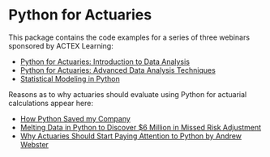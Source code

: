 # Python for Actuaries
This package contains the code examples for a series of three webinars sponsored by ACTEX Learning:
<ul>
  <li><a href="https://www.actexmadriver.com/product.aspx?id=453140807">Python for Actuaries: Introduction to Data Analysis</a></li>
  <li><a href="https://www.actexmadriver.com/product.aspx?id=453140950">Python for Actuaries: Advanced Data Analysis Techniques</a></li>
  <li><a href="https://www.actexmadriver.com/product.aspx?id=453142503">Statistical Modeling in Python</a></li>
</ul>

Reasons as to why actuaries should evaluate using Python for actuarial calculations appear here:
<ul>
<li><a href="https://blog.actexmadriver.com/2017/10/09/how-python-saved-my-company/">How Python Saved my Company</a></li>
<li><a href="https://blog.actexmadriver.com/2018/01/16/melting-data-in-python-to-discover-6-million-in-missed-risk-adjustment/">Melting Data in Python to Discover $6 Million in Missed Risk Adjustment</a></li>
<li><a href="https://blog.actexmadriver.com/2018/06/13/why-actuaries-should-start-paying-attention-to-python/">Why Actuaries Should Start Paying Attention to Python by Andrew Webster</a></li>
</ul>
